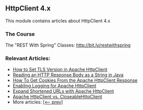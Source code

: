## HttpClient 4.x

This module contains articles about HttpClient 4.x

### The Course

The "REST With Spring" Classes: http://bit.ly/restwithspring

### Relevant Articles: 

- [How to Set TLS Version in Apache HttpClient](https://www.baeldung.com/apache-httpclient-tls)
- [Reading an HTTP Response Body as a String in Java](https://www.baeldung.com/java-http-response-body-as-string)
- [How To Get Cookies From the Apache HttpClient Response](https://www.baeldung.com/java-apache-httpclient-cookies)
- [Enabling Logging for Apache HttpClient](https://www.baeldung.com/apache-httpclient-enable-logging)
- [Expand Shortened URLs with Apache HttpClient](https://www.baeldung.com/apache-httpclient-expand-url)
- [Apache HttpClient vs. CloseableHttpClient](https://www.baeldung.com/apache-httpclient-vs-closeablehttpclient)
- More articles: [[<-- prev]](../apache-httpclient)
